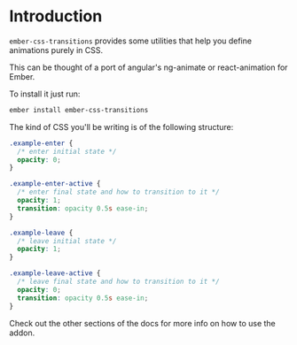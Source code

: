 # Introduction

`ember-css-transitions` provides some utilities that help you define animations purely in CSS.

This can be thought of a port of angular's ng-animate or react-animation for Ember.

To install it just run:

```bash
ember install ember-css-transitions
```

The kind of CSS you'll be writing is of the following structure:


```css
.example-enter {
  /* enter initial state */
  opacity: 0;
}

.example-enter-active {
  /* enter final state and how to transition to it */
  opacity: 1;
  transition: opacity 0.5s ease-in;
}

.example-leave {
  /* leave initial state */
  opacity: 1;
}

.example-leave-active {
  /* leave final state and how to transition to it */
  opacity: 0;
  transition: opacity 0.5s ease-in;
}
```

Check out the other sections of the docs for more info on how to use the addon.
